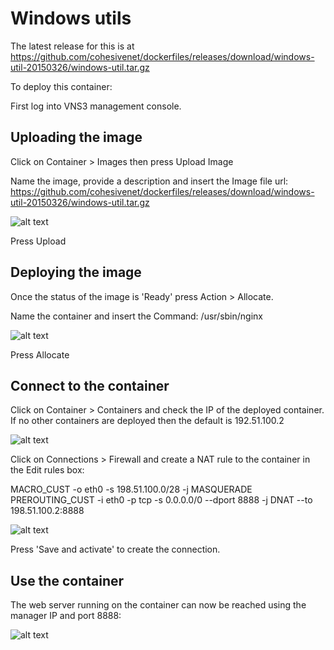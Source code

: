 Windows utils
=============

The latest release for this is at https://github.com/cohesivenet/dockerfiles/releases/download/windows-util-20150326/windows-util.tar.gz

To deploy this container:

First log into VNS3 management console.

Uploading the image
-------------------

Click on Container > Images then press Upload Image

Name the image, provide a description and insert the Image file url:
https://github.com/cohesivenet/dockerfiles/releases/download/windows-util-20150326/windows-util.tar.gz

![alt text](https://cohesive.net/dnld/Docker_Windows_Util/upload_image.PNG "Upload image")

Press Upload

Deploying the image
-------------------

Once the status of the image is 'Ready' press Action > Allocate.

Name the container and insert the Command:
/usr/sbin/nginx

![alt text](https://cohesive.net/dnld/Docker_Windows_Util/allocate_image.PNG "Allocate image")

Press Allocate

Connect to the container
------------------------

Click on Container > Containers and check the IP of the deployed container. If no other containers are deployed then the default is 192.51.100.2

![alt text](https://cohesive.net/dnld/Docker_Windows_Util/container_IP.PNG "Container IP")

Click on Connections > Firewall and create a NAT rule to the container in the Edit rules box:

MACRO_CUST -o eth0 -s 198.51.100.0/28 -j MASQUERADE
PREROUTING_CUST -i eth0 -p tcp -s 0.0.0.0/0 --dport 8888 -j DNAT --to 198.51.100.2:8888

![alt text](https://cohesive.net/dnld/Docker_Windows_Util/firewall_rules.PNG "Firewall rules")

Press 'Save and activate' to create the connection.

Use the container
-----------------

The web server running on the container can now be reached using the manager IP and port 8888:

![alt text](https://cohesive.net/dnld/Docker_Windows_Util/web_server.PNG "Web server")

